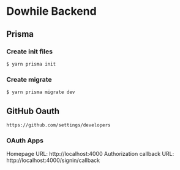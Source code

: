 # Dowhile Backend

## Prisma

### Create init files
```
$ yarn prisma init
```

### Create migrate
```
$ yarn prisma migrate dev
```

## GitHub Oauth
```
https://github.com/settings/developers
```
### OAuth Apps
Homepage URL: http://localhost:4000
Authorization callback URL: http://localhost:4000/signin/callback

